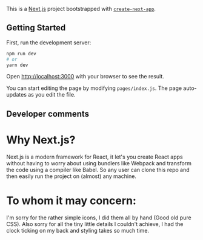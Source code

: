 This is a [Next.js](https://nextjs.org/) project bootstrapped with [`create-next-app`](https://github.com/vercel/next.js/tree/canary/packages/create-next-app).

## Getting Started

First, run the development server:

```bash
npm run dev
# or
yarn dev
```

Open [http://localhost:3000](http://localhost:3000) with your browser to see the result.

You can start editing the page by modifying `pages/index.js`. The page auto-updates as you edit the file.

## Developer comments

# Why Next.js?

Next.js is a modern framework for React, it let's you create React apps without having to worry about using bundlers like Webpack and transform the code using a compiler like Babel. So any user can clone this repo and then easily run the project on (almost) any machine.

# To whom it may concern:

I'm sorry for the rather simple icons, I did them all by hand (Good old pure CSS). Also sorry for all the tiny little details I couldn't achieve, I had the clock ticking on my back and styling takes so much time.